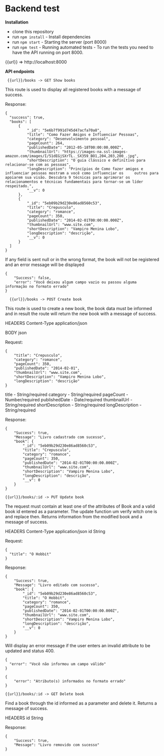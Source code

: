 # Backend test

**Installation**
- clone this repository
- run ```npm install``` - Install dependencies
- run ```npm start``` - Starting the server (port 8000)
- run ```npm test``` - Running automated tests - To run the tests you need to have the API running on port 8000.


{{url}} => http://localhost:8000



 **API endpoints**
 

 ````  {{url}}/books -> GET Show books ````  
 

This route is used to display all registered books with a message of success.

Response:
    
    {
      "success": true,
      "books": [
          {
              "_id": "5e6b7f991d745d47acfa70a8",
              "title": "Como Fazer Amigos e Influenciar Pessoas",
              "category": "Desenvolvimento pessoal",
              "pageCount": 264,
              "publishedDate": "2012-05-18T00:00:00.000Z",
              "thumbnailUrl": "https://images-na.ssl-images-amazon.com/images/I/51dEGjSXrTL._SX359_BO1,204,203,200_.jpg",
              "shortDescription": "O guia clássico e definitivo para relacionar-se com as pessoas",
              "longDescription": "Princípios de Como fazer amigos e influenciar pessoas mostram a você como influenciar os     outros para apoiarem sua visão. Descubra 9 técnicas para aprimorar os relacionamentos e técnicas fundamentais para tornar-se um líder respeitado.",
              "__v": 0
          },
          {
              "_id": "5eb09b29d230e86ad8560c53",
              "title": "Crepusculo",
              "category": "romance",
              "pageCount": 350,
              "publishedDate": "2014-02-01T00:00:00.000Z",
              "thumbnailUrl": "www.site.com",
              "shortDescription": "Vampiro Menina Lobo",
              "longDescription": "descrição",
              "__v": 0
          }
      ]
    }

If any field is sent null or in the wrong format, the book will not be registered and an error message will be displayed     
        
    {
        "Success": false,
        "error": "Você deixou algum campo vazio ou passou alguma informação no formato errado"
    }
    
  
  
  
````  {{url}}/books -> POST Create book````  

This route is used to create a new book, the book data must be informed and in result the route will
return the new book with a message of success.

HEADERS
Content-Type    application/json

BODY    json

Request:

    {   
        "title": "Crepusculo",
        "category": "romance",
        "pageCount": 350,
        "publishedDate": "2014-02-01",
        "thumbnailUrl": "www.site.com",
        "shortDescription": "Vampiro Menina Lobo",
        "longDescription": "descrição"
    }

    
title - String/required
category - String/required
pageCount - Number/required
publishedDate - Date/required
thumbnailUrl - String/required
shortDescription - String/required
longDescription - String/required

Response:

    {
        "Success": true,
        "Message": "Livro cadastrado com sucesso",
        "book": {
            "_id": "5eb09b29d230e86ad8560c53",
            "title": "Crepusculo",
            "category": "romance",
            "pageCount": 350,
            "publishedDate": "2014-02-01T00:00:00.000Z",
            "thumbnailUrl": "www.site.com",
            "shortDescription": "Vampiro Menina Lobo",
            "longDescription": "descrição",
            "__v": 0
        }
    }
    
    
    

````{{url}}/books/:id -> PUT Update book````
        
The request must contain at least one of the attributes of Book and a valid book id entered as a parameter. The update function um verify witch one is and replace then. Returns information from the modified book and a message of success.

HEADERS
Content-Type    application/json
id    String

Request:

    {   
      "title": "O Hobbit"
    }

    
Response:

    {
        "Success": true,
        "Message": "Livro editado com sucesso",
        "book": {
            "_id": "5eb09b29d230e86ad8560c53",
            "title": "O Hobbit",
            "category": "romance",
            "pageCount": 350,
            "publishedDate": "2014-02-01T00:00:00.000Z",
            "thumbnailUrl": "www.site.com",
            "shortDescription": "Vampiro Menina Lobo",
            "longDescription": "descrição",
            "__v": 0
        }
    }


Will display an error message if the user enters an invalid attribute to be updated and status 400.

    
    {
      "error": "Você não informou um campo válido"
    }
    
    {
        "error": "Atributo(s) informados no formato errado"
    }
   
    
````{{url}}/books/:id -> GET Delete book ````

Find a book through the id informed as a parameter and delete it. Returns a message of success.

HEADERS
id    String

Response: 

    {
        "Success": true,
        "Message": "Livro removido com sucesso"
    }


